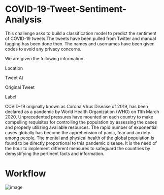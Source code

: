 # COVID-19-Tweet-Sentiment-Analysis

This challenge asks to build a classification model to predict the sentiment of COVID-19 tweets.The tweets have been pulled from Twitter and manual tagging has been done then. The names and usernames have been given codes to avoid any privacy concerns.

We are given the following information:

Location

Tweet At

Original Tweet

Label

COVID-19 originally known as Corona VIrus Disease of 2019, has been declared as a pandemic by World Health Organization (WHO) on 11th March 2020. Unprecedented pressures have mounted on each country to make compelling requisites for controlling the population by assessing the cases and properly utilizing available resources. The rapid number of exponential cases globally has become the apprehension of panic, fear and anxiety among people. The mental and physical health of the global population is found to be directly proportional to this pandemic disease. It is the need of the hour to implement different measures to safeguard the countries by demystifying the pertinent facts and information.


# Workflow

![image](https://user-images.githubusercontent.com/47490381/121369336-61804280-c959-11eb-92ed-f05566ff69fb.png)
